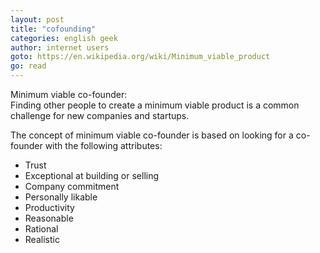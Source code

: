 ```yaml
---
layout: post
title: "cofounding"
categories: english geek
author: internet users
goto: https://en.wikipedia.org/wiki/Minimum_viable_product
go: read
---
```

Minimum viable co-founder:  
Finding other people to create a minimum viable product is a common challenge for new companies and startups.<!-- more -->

The concept of minimum viable co-founder is based on looking for a co-founder with the following attributes:
- Trust
- Exceptional at building or selling
- Company commitment
- Personally likable
- Productivity
- Reasonable
- Rational
- Realistic
